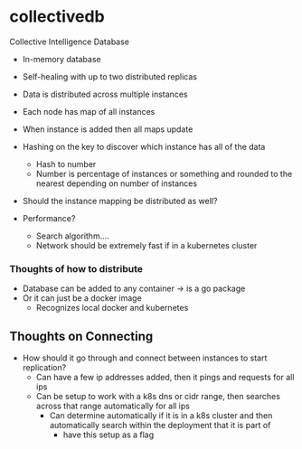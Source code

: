 # collectivedb
Collective Intelligence Database


- In-memory database
- Self-healing with up to two distributed replicas
- Data is distributed across multiple instances

- Each node has map of all instances
- When instance is added then all maps update
- Hashing on the key to discover which instance has all of the data
    - Hash to number
    - Number is percentage of instances or something and rounded to the nearest depending on number of instances

- Should the instance mapping be distributed as well?
- Performance?
    - Search algorithm....
    - Network should be extremely fast if in a kubernetes cluster 

### Thoughts of how to distribute
- Database can be added to any container -> is a go package
- Or it can just be a docker image
    - Recognizes local docker and kubernetes

## Thoughts on Connecting
- How should it go through and connect between instances to start replication?
  - Can have a few ip addresses added, then it pings and requests for all ips
  - Can be setup to work with a k8s dns or cidr range, then searches across that range automatically for all ips
    - Can determine automatically if it is in a k8s cluster and then automatically search within the deployment that it is part of
      - have this setup as a flag

